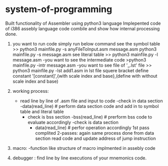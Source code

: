 # system-of-programming
Built functionality of Assembler using python3 language
Implepented code of i386 assebly language code combile and show how internal processing done.
1)  you want to run code simply run below command 
    see the symbol table 
        >> python3 mainfile.py -s anyFileToInput.asm message.asm
		 python3 mainfile.py -s  message.asm
	  see literal table 
		>> python3 mainfile.py -l message.asm
	  -you want to see the intermediate code 
		  >python3 mainfile.py -intr message.asm
	-you want to see file of '_.lst' file
		>> python3 mainfile.py -lst add1.asm
		in lst file squere bracket define constant '[constant]',{with scale index and base},(define with without scale index and base)
2) working process:
	- read line by line of .asm file and input to code 
		-check in data section
			-data(read_line)  # perform data section code and add in to symbol table and literal table
		- check is bss section
			-bss(read_line) # prerform bss code to evaluate accordingly
		-check is data section
			- data(read_line) # perfor operation accordingly
		1st pass complited
	2-passes:
		again same process done from data section read code and update address of jump instruction
		
3) macro:
	-function like structure of macro implmented in assebly code
4) debugger :
	find line by line executions of your mnemonics code. 
